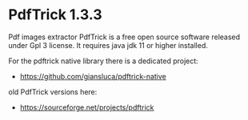 # PdfTrick 1.3.3

Pdf images extractor
PdfTrick is a free open source software released under Gpl 3 license. It requires java jdk 11 or higher installed.  

For the pdftrick native library there is a dedicated project:
- https://github.com/giansluca/pdftrick-native

old PdfTrick versions here:
- https://sourceforge.net/projects/pdftrick